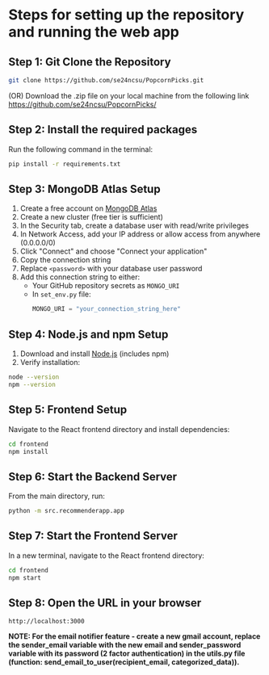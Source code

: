 # Steps for setting up the repository and running the web app

## Step 1: Git Clone the Repository
```bash
git clone https://github.com/se24ncsu/PopcornPicks.git
```
(OR) Download the .zip file on your local machine from the following link
https://github.com/se24ncsu/PopcornPicks/

## Step 2: Install the required packages
Run the following command in the terminal:
```bash
pip install -r requirements.txt
```

## Step 3: MongoDB Atlas Setup
1. Create a free account on [MongoDB Atlas](https://www.mongodb.com/cloud/atlas)
2. Create a new cluster (free tier is sufficient)
3. In the Security tab, create a database user with read/write privileges
4. In Network Access, add your IP address or allow access from anywhere (0.0.0.0/0)
5. Click "Connect" and choose "Connect your application"
6. Copy the connection string
7. Replace `<password>` with your database user password
8. Add this connection string to either:
   - Your GitHub repository secrets as `MONGO_URI`
   - In `set_env.py` file:
     ```python
     MONGO_URI = "your_connection_string_here"
     ```

## Step 4: Node.js and npm Setup
1. Download and install [Node.js](https://nodejs.org/) (includes npm)
2. Verify installation:
```bash
node --version
npm --version
```

## Step 5: Frontend Setup
Navigate to the React frontend directory and install dependencies:
```bash
cd frontend
npm install
```

## Step 6: Start the Backend Server
From the main directory, run:
```bash
python -m src.recommenderapp.app
```

## Step 7: Start the Frontend Server
In a new terminal, navigate to the React frontend directory:
```bash
cd frontend
npm start
```

## Step 8: Open the URL in your browser
```
http://localhost:3000
```

**NOTE: For the email notifier feature - create a new gmail account, replace the sender_email variable with the new email and sender_password variable with its password (2 factor authentication) in the utils.py file (function: send_email_to_user(recipient_email, categorized_data)).**